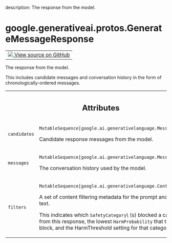 description: The response from the model.

<div itemscope itemtype="http://developers.google.com/ReferenceObject">
<meta itemprop="name" content="google.generativeai.protos.GenerateMessageResponse" />
<meta itemprop="path" content="Stable" />
</div>

# google.generativeai.protos.GenerateMessageResponse

<!-- Insert buttons and diff -->

<table class="tfo-notebook-buttons tfo-api nocontent">
<td>
  <a target="_blank" href="https://github.com/googleapis/google-cloud-python/tree/main/packages/google-ai-generativelanguage/google/ai/generativelanguage_v1beta/types/discuss_service.py#L124-L160">
    <img src="https://www.tensorflow.org/images/GitHub-Mark-32px.png" />
    View source on GitHub
  </a>
</td>
</table>



The response from the model.

<!-- Placeholder for "Used in" -->

This includes candidate messages and
conversation history in the form of chronologically-ordered
messages.



<!-- Tabular view -->
 <table class="responsive fixed orange">
<colgroup><col width="214px"><col></colgroup>
<tr><th colspan="2"><h2 class="add-link">Attributes</h2></th></tr>

<tr>
<td>

`candidates`<a id="candidates"></a>

</td>
<td>

`MutableSequence[google.ai.generativelanguage.Message]`

Candidate response messages from the model.

</td>
</tr><tr>
<td>

`messages`<a id="messages"></a>

</td>
<td>

`MutableSequence[google.ai.generativelanguage.Message]`

The conversation history used by the model.

</td>
</tr><tr>
<td>

`filters`<a id="filters"></a>

</td>
<td>

`MutableSequence[google.ai.generativelanguage.ContentFilter]`

A set of content filtering metadata for the prompt and
response text.

This indicates which ``SafetyCategory``\ (s) blocked a
candidate from this response, the lowest ``HarmProbability``
that triggered a block, and the HarmThreshold setting for
that category.

</td>
</tr>
</table>



